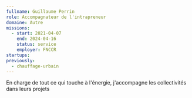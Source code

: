 ```yaml
---
fullname: Guillaume Perrin
role: Accompagnateur de l'intrapreneur
domaine: Autre
missions:
  - start: 2021-04-07
    end: 2024-04-16
    status: service
    employer: FNCCR
startups:
previously:
  - chauffage-urbain
---
```


En charge de tout ce qui touche à l'énergie, j'accompagne les collectivités dans leurs projets
